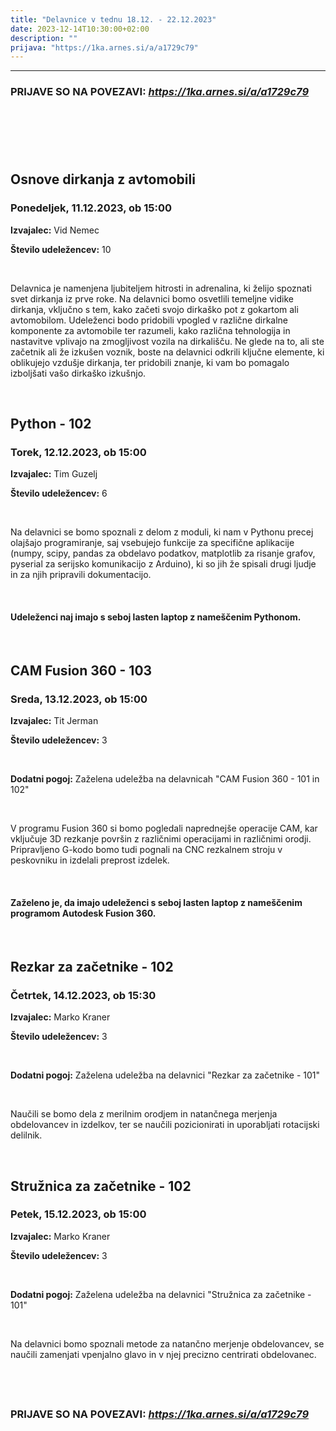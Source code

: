 ```yaml
---
title: "Delavnice v tednu 18.12. - 22.12.2023"
date: 2023-12-14T10:30:00+02:00
description: ""
prijava: "https://1ka.arnes.si/a/a1729c79"
---
```



---
### PRIJAVE SO NA POVEZAVI: _https://1ka.arnes.si/a/a1729c79_
&nbsp;
---
&nbsp;

## Osnove dirkanja z avtomobili
### Ponedeljek, 11.12.2023, ob 15:00


**Izvajalec:** Vid Nemec

**Število udeležencev:** 10

&nbsp;

Delavnica je namenjena ljubiteljem hitrosti in adrenalina, ki želijo spoznati svet dirkanja iz prve roke. Na delavnici bomo osvetlili temeljne vidike dirkanja, vključno s tem, kako začeti svojo dirkaško pot z gokartom ali avtomobilom. Udeleženci bodo pridobili vpogled v različne dirkalne komponente za avtomobile ter razumeli, kako različna tehnologija in nastavitve vplivajo na zmogljivost vozila na dirkališču. Ne glede na to, ali ste začetnik ali že izkušen voznik, boste na delavnici odkrili ključne elemente, ki oblikujejo vzdušje dirkanja, ter pridobili znanje, ki vam bo pomagalo izboljšati vašo dirkaško izkušnjo.


&nbsp;
&nbsp;
&nbsp;
&nbsp;

## Python - 102
### Torek, 12.12.2023, ob 15:00


**Izvajalec:** Tim Guzelj

**Število udeležencev:** 6

&nbsp;

Na delavnici se bomo spoznali z delom z moduli, ki nam v Pythonu precej olajšajo programiranje, saj vsebujejo funkcije za specifične aplikacije (numpy, scipy, pandas za obdelavo podatkov, matplotlib za risanje grafov, pyserial za serijsko komunikacijo z Arduino), ki so jih že spisali drugi ljudje in za njih pripravili dokumentacijo.

&nbsp;

#### Udeleženci naj imajo s seboj lasten laptop z nameščenim Pythonom.

&nbsp;
&nbsp;
&nbsp;
&nbsp;
## CAM Fusion 360 - 103
### Sreda, 13.12.2023, ob 15:00


**Izvajalec:** Tit Jerman

**Število udeležencev:** 3

&nbsp;

**Dodatni pogoj:** Zaželena udeležba na delavnicah "CAM Fusion 360 - 101 in 102"

&nbsp;

V programu Fusion 360 si bomo pogledali naprednejše operacije CAM, kar vključuje 3D rezkanje površin z različnimi operacijami in različnimi orodji. Pripravljeno G-kodo bomo tudi pognali na CNC rezkalnem stroju v peskovniku in izdelali preprost izdelek.

&nbsp;

#### Zaželeno je, da imajo udeleženci s seboj lasten laptop z nameščenim programom Autodesk Fusion 360.

&nbsp;
&nbsp;

## Rezkar za začetnike - 102
### Četrtek, 14.12.2023, ob 15:30


**Izvajalec:** Marko Kraner

**Število udeležencev:** 3

&nbsp;

**Dodatni pogoj:** Zaželena udeležba na delavnici "Rezkar za začetnike - 101"

&nbsp;

Naučili se bomo dela z merilnim orodjem in natančnega merjenja obdelovancev in izdelkov, ter se naučili pozicionirati in uporabljati rotacijski delilnik.

&nbsp;
&nbsp;

## Stružnica za začetnike - 102
### Petek, 15.12.2023, ob 15:00


**Izvajalec:** Marko Kraner     

**Število udeležencev:** 3

&nbsp;

**Dodatni pogoj:** Zaželena udeležba na delavnici "Stružnica za začetnike - 101"

&nbsp;

Na delavnici bomo spoznali metode za natančno merjenje obdelovancev, se naučili zamenjati vpenjalno glavo in v njej precizno centrirati obdelovanec.

&nbsp;
&nbsp;
&nbsp;
&nbsp;
---
### PRIJAVE SO NA POVEZAVI: _https://1ka.arnes.si/a/a1729c79_